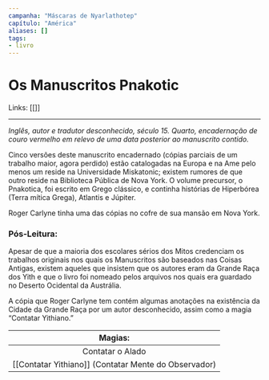 ```yaml
---
campanha: "Máscaras de Nyarlathotep"
capítulo: "América"
aliases: []
tags: 
- livro
---
```


# Os Manuscritos Pnakotic

Links: [[]]

---
*Inglês, autor e tradutor desconhecido, século 15. Quarto, encadernação de couro vermelho em relevo de uma data posterior ao manuscrito contido.*

Cinco versões deste manuscrito encadernado (cópias parciais de um trabalho maior, agora perdido) estão catalogadas na Europa e na Ame pelo menos um reside na Universidade Miskatonic; existem rumores de que outro reside na Biblioteca Pública de Nova York. O volume precursor, o Pnakotica, foi escrito em Grego clássico, e continha histórias de Hiperbórea (Terra mítica Grega), Atlantis e Júpiter.

Roger Carlyne tinha uma das cópias no cofre de sua mansão em Nova York.


### **Pós-Leitura**: 
Apesar de que a maioria dos escolares sérios dos Mitos credenciam os trabalhos originais nos quais os Manuscritos são baseados nas Coisas Antigas, existem aqueles que insistem que os autores eram da Grande Raça dos Yith e que o livro foi nomeado pelos arquivos nos quais era guardado no Deserto Ocidental da Austrália. 

A cópia que Roger Carlyne tem contém algumas anotações na existência da Cidade da Grande Raça por um autor desconhecido, assim como a magia “Contatar Yithiano.”

|               **Magias:**                |
|:----------------------------------------:|
|              Contatar o Alado              |
|        [[Contatar Yithiano]] (Contatar Mente do Observador)  | 
